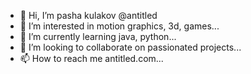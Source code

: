 - 👋 Hi, I’m pasha kulakov @antitled
- 👀 I’m interested in motion graphics, 3d, games...
- 🌱 I’m currently learning java, python...
- 💞️ I’m looking to collaborate on passionated projects...
- 📫 How to reach me antitled.com...

<!---
antitled/antitled is a ✨ special ✨ repository because its `README.md` (this file) appears on your GitHub profile.
You can click the Preview link to take a look at your changes.
--->
